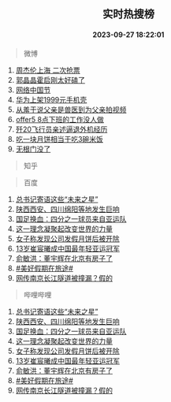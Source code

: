 <div align="center"><h2>实时热搜榜</h2><h4>2023-09-27 18:22:01</h4></div>

> 微博  

1. [周杰伦上海 二次抢票](https://s.weibo.com/weibo?q=%E5%91%A8%E6%9D%B0%E4%BC%A6%E4%B8%8A%E6%B5%B7%20%E4%BA%8C%E6%AC%A1%E6%8A%A2%E7%A5%A8&t=31&band_rank=1&Refer=top)<br />
2. [郭晶晶霍启刚太好磕了](https://s.weibo.com/weibo?q=%23%E9%83%AD%E6%99%B6%E6%99%B6%E9%9C%8D%E5%90%AF%E5%88%9A%E5%A4%AA%E5%A5%BD%E7%A3%95%E4%BA%86%23&t=31&band_rank=2&Refer=top)<br />
3. [网络中国节](https://s.weibo.com/weibo?q=%23%E7%BD%91%E7%BB%9C%E4%B8%AD%E5%9B%BD%E8%8A%82%23&t=31&band_rank=3&Refer=top)<br />
4. [华为上架1999元手机壳](https://s.weibo.com/weibo?q=%23%E5%8D%8E%E4%B8%BA%E4%B8%8A%E6%9E%B61999%E5%85%83%E6%89%8B%E6%9C%BA%E5%A3%B3%23&t=31&band_rank=4&Refer=top)<br />
5. [从羞于说父亲是兽医到为父亲拍视频](https://s.weibo.com/weibo?q=%23%E4%BB%8E%E7%BE%9E%E4%BA%8E%E8%AF%B4%E7%88%B6%E4%BA%B2%E6%98%AF%E5%85%BD%E5%8C%BB%E5%88%B0%E4%B8%BA%E7%88%B6%E4%BA%B2%E6%8B%8D%E8%A7%86%E9%A2%91%23&t=31&band_rank=5&Refer=top)<br />
6. [offer5 8点下班的工作没人做](https://s.weibo.com/weibo?q=offer5%208%E7%82%B9%E4%B8%8B%E7%8F%AD%E7%9A%84%E5%B7%A5%E4%BD%9C%E6%B2%A1%E4%BA%BA%E5%81%9A&t=31&band_rank=6&Refer=top)<br />
7. [歼20飞行员亲述逼退外机经历](https://s.weibo.com/weibo?q=%23%E6%AD%BC20%E9%A3%9E%E8%A1%8C%E5%91%98%E4%BA%B2%E8%BF%B0%E9%80%BC%E9%80%80%E5%A4%96%E6%9C%BA%E7%BB%8F%E5%8E%86%23&t=31&band_rank=7&Refer=top)<br />
8. [吃一块月饼相当于吃3碗米饭](https://s.weibo.com/weibo?q=%23%E5%90%83%E4%B8%80%E5%9D%97%E6%9C%88%E9%A5%BC%E7%9B%B8%E5%BD%93%E4%BA%8E%E5%90%833%E7%A2%97%E7%B1%B3%E9%A5%AD%23&t=31&band_rank=8&Refer=top)<br />
9. [无根门没了](https://s.weibo.com/weibo?q=%E6%97%A0%E6%A0%B9%E9%97%A8%E6%B2%A1%E4%BA%86&t=31&band_rank=9&Refer=top)<br />

> 知乎  


> 百度  

1. [总书记寄语这些“未来之星”](https://www.baidu.com/s?wd=%E6%80%BB%E4%B9%A6%E8%AE%B0%E5%AF%84%E8%AF%AD%E8%BF%99%E4%BA%9B%E2%80%9C%E6%9C%AA%E6%9D%A5%E4%B9%8B%E6%98%9F%E2%80%9D&sa=fyb_news&rsv_dl=fyb_news)<br />
2. [陕西西安、四川绵阳等地发生巨响](https://www.baidu.com/s?wd=%E9%99%95%E8%A5%BF%E8%A5%BF%E5%AE%89%E3%80%81%E5%9B%9B%E5%B7%9D%E7%BB%B5%E9%98%B3%E7%AD%89%E5%9C%B0%E5%8F%91%E7%94%9F%E5%B7%A8%E5%93%8D&sa=fyb_news&rsv_dl=fyb_news)<br />
3. [国足换血：四分之一球员来自亚运队](https://www.baidu.com/s?wd=%E5%9B%BD%E8%B6%B3%E6%8D%A2%E8%A1%80%EF%BC%9A%E5%9B%9B%E5%88%86%E4%B9%8B%E4%B8%80%E7%90%83%E5%91%98%E6%9D%A5%E8%87%AA%E4%BA%9A%E8%BF%90%E9%98%9F&sa=fyb_news&rsv_dl=fyb_news)<br />
4. [这一理念凝聚起改变世界的力量](https://www.baidu.com/s?wd=%E8%BF%99%E4%B8%80%E7%90%86%E5%BF%B5%E5%87%9D%E8%81%9A%E8%B5%B7%E6%94%B9%E5%8F%98%E4%B8%96%E7%95%8C%E7%9A%84%E5%8A%9B%E9%87%8F&sa=fyb_news&rsv_dl=fyb_news)<br />
5. [女子称发现公司发假月饼后被开除](https://www.baidu.com/s?wd=%E5%A5%B3%E5%AD%90%E7%A7%B0%E5%8F%91%E7%8E%B0%E5%85%AC%E5%8F%B8%E5%8F%91%E5%81%87%E6%9C%88%E9%A5%BC%E5%90%8E%E8%A2%AB%E5%BC%80%E9%99%A4&sa=fyb_news&rsv_dl=fyb_news)<br />
6. [13岁崔宸曦成中国最年轻亚运冠军](https://www.baidu.com/s?wd=13%E5%B2%81%E5%B4%94%E5%AE%B8%E6%9B%A6%E6%88%90%E4%B8%AD%E5%9B%BD%E6%9C%80%E5%B9%B4%E8%BD%BB%E4%BA%9A%E8%BF%90%E5%86%A0%E5%86%9B&sa=fyb_news&rsv_dl=fyb_news)<br />
7. [俞敏洪：董宇辉在北京有房子了](https://www.baidu.com/s?wd=%E4%BF%9E%E6%95%8F%E6%B4%AA%EF%BC%9A%E8%91%A3%E5%AE%87%E8%BE%89%E5%9C%A8%E5%8C%97%E4%BA%AC%E6%9C%89%E6%88%BF%E5%AD%90%E4%BA%86&sa=fyb_news&rsv_dl=fyb_news)<br />
8. [#美好假期在旅途#](https://www.baidu.com/s?wd=%23%E7%BE%8E%E5%A5%BD%E5%81%87%E6%9C%9F%E5%9C%A8%E6%97%85%E9%80%94%23&sa=fyb_news&rsv_dl=fyb_news)<br />
9. [网传南京长江隧道被撞漏？假的](https://www.baidu.com/s?wd=%E7%BD%91%E4%BC%A0%E5%8D%97%E4%BA%AC%E9%95%BF%E6%B1%9F%E9%9A%A7%E9%81%93%E8%A2%AB%E6%92%9E%E6%BC%8F%EF%BC%9F%E5%81%87%E7%9A%84&sa=fyb_news&rsv_dl=fyb_news)<br />

> 哔哩哔哩  

1. [总书记寄语这些“未来之星”](https://www.baidu.com/s?wd=%E6%80%BB%E4%B9%A6%E8%AE%B0%E5%AF%84%E8%AF%AD%E8%BF%99%E4%BA%9B%E2%80%9C%E6%9C%AA%E6%9D%A5%E4%B9%8B%E6%98%9F%E2%80%9D&sa=fyb_news&rsv_dl=fyb_news)<br />
2. [陕西西安、四川绵阳等地发生巨响](https://www.baidu.com/s?wd=%E9%99%95%E8%A5%BF%E8%A5%BF%E5%AE%89%E3%80%81%E5%9B%9B%E5%B7%9D%E7%BB%B5%E9%98%B3%E7%AD%89%E5%9C%B0%E5%8F%91%E7%94%9F%E5%B7%A8%E5%93%8D&sa=fyb_news&rsv_dl=fyb_news)<br />
3. [国足换血：四分之一球员来自亚运队](https://www.baidu.com/s?wd=%E5%9B%BD%E8%B6%B3%E6%8D%A2%E8%A1%80%EF%BC%9A%E5%9B%9B%E5%88%86%E4%B9%8B%E4%B8%80%E7%90%83%E5%91%98%E6%9D%A5%E8%87%AA%E4%BA%9A%E8%BF%90%E9%98%9F&sa=fyb_news&rsv_dl=fyb_news)<br />
4. [这一理念凝聚起改变世界的力量](https://www.baidu.com/s?wd=%E8%BF%99%E4%B8%80%E7%90%86%E5%BF%B5%E5%87%9D%E8%81%9A%E8%B5%B7%E6%94%B9%E5%8F%98%E4%B8%96%E7%95%8C%E7%9A%84%E5%8A%9B%E9%87%8F&sa=fyb_news&rsv_dl=fyb_news)<br />
5. [女子称发现公司发假月饼后被开除](https://www.baidu.com/s?wd=%E5%A5%B3%E5%AD%90%E7%A7%B0%E5%8F%91%E7%8E%B0%E5%85%AC%E5%8F%B8%E5%8F%91%E5%81%87%E6%9C%88%E9%A5%BC%E5%90%8E%E8%A2%AB%E5%BC%80%E9%99%A4&sa=fyb_news&rsv_dl=fyb_news)<br />
6. [13岁崔宸曦成中国最年轻亚运冠军](https://www.baidu.com/s?wd=13%E5%B2%81%E5%B4%94%E5%AE%B8%E6%9B%A6%E6%88%90%E4%B8%AD%E5%9B%BD%E6%9C%80%E5%B9%B4%E8%BD%BB%E4%BA%9A%E8%BF%90%E5%86%A0%E5%86%9B&sa=fyb_news&rsv_dl=fyb_news)<br />
7. [俞敏洪：董宇辉在北京有房子了](https://www.baidu.com/s?wd=%E4%BF%9E%E6%95%8F%E6%B4%AA%EF%BC%9A%E8%91%A3%E5%AE%87%E8%BE%89%E5%9C%A8%E5%8C%97%E4%BA%AC%E6%9C%89%E6%88%BF%E5%AD%90%E4%BA%86&sa=fyb_news&rsv_dl=fyb_news)<br />
8. [#美好假期在旅途#](https://www.baidu.com/s?wd=%23%E7%BE%8E%E5%A5%BD%E5%81%87%E6%9C%9F%E5%9C%A8%E6%97%85%E9%80%94%23&sa=fyb_news&rsv_dl=fyb_news)<br />
9. [网传南京长江隧道被撞漏？假的](https://www.baidu.com/s?wd=%E7%BD%91%E4%BC%A0%E5%8D%97%E4%BA%AC%E9%95%BF%E6%B1%9F%E9%9A%A7%E9%81%93%E8%A2%AB%E6%92%9E%E6%BC%8F%EF%BC%9F%E5%81%87%E7%9A%84&sa=fyb_news&rsv_dl=fyb_news)<br />
